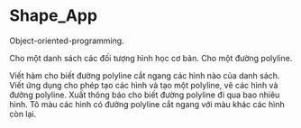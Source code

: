 # Shape_App
Object-oriented-programming.

Cho một danh sách các đối tượng hình học cơ bản. 
Cho một đường polyline.

Viết hàm cho biết đường polyline cắt ngang các hình nào của danh sách.
Viết ứng dụng cho phép tạo các hình và tạo một polyline, vẽ các hình và đường polyline.
Xuất thông báo cho biết đường polyline đi qua bao nhiêu hình.
Tô màu các hình có đường polyline cắt ngang với màu khác các hình còn lại.

